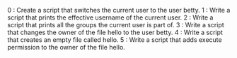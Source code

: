 0 : Create a script that switches the current user to the user betty.
1 : Write a script that prints the effective username of the current user.
2 : Write a script that prints all the groups the current user is part of.
3 : Write a script that changes the owner of the file hello to the user betty.
4 : Write a script that creates an empty file called hello.
5 : Write a script that adds execute permission to the owner of the file hello.

